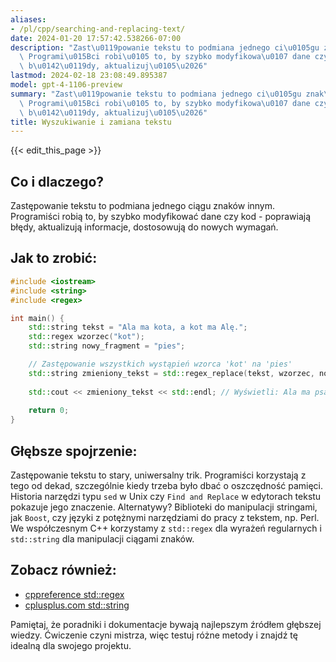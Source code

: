 ```yaml
---
aliases:
- /pl/cpp/searching-and-replacing-text/
date: 2024-01-20 17:57:42.538266-07:00
description: "Zast\u0119powanie tekstu to podmiana jednego ci\u0105gu znak\xF3w innym.\
  \ Programi\u015Bci robi\u0105 to, by szybko modyfikowa\u0107 dane czy kod - poprawiaj\u0105\
  \ b\u0142\u0119dy, aktualizuj\u0105\u2026"
lastmod: 2024-02-18 23:08:49.895387
model: gpt-4-1106-preview
summary: "Zast\u0119powanie tekstu to podmiana jednego ci\u0105gu znak\xF3w innym.\
  \ Programi\u015Bci robi\u0105 to, by szybko modyfikowa\u0107 dane czy kod - poprawiaj\u0105\
  \ b\u0142\u0119dy, aktualizuj\u0105\u2026"
title: Wyszukiwanie i zamiana tekstu
---
```


{{< edit_this_page >}}

## Co i dlaczego?
Zastępowanie tekstu to podmiana jednego ciągu znaków innym. Programiści robią to, by szybko modyfikować dane czy kod - poprawiają błędy, aktualizują informacje, dostosowują do nowych wymagań.

## Jak to zrobić:
```C++
#include <iostream>
#include <string>
#include <regex>

int main() {
    std::string tekst = "Ala ma kota, a kot ma Alę.";
    std::regex wzorzec("kot");
    std::string nowy_fragment = "pies";

    // Zastępowanie wszystkich wystąpień wzorca 'kot' na 'pies'
    std::string zmieniony_tekst = std::regex_replace(tekst, wzorzec, nowy_fragment);
    
    std::cout << zmieniony_tekst << std::endl; // Wyświetli: Ala ma psa, a pies ma Alę.
    
    return 0;
}
```

## Głębsze spojrzenie:
Zastępowanie tekstu to stary, uniwersalny trik. Programiści korzystają z tego od dekad, szczególnie kiedy trzeba było dbać o oszczędność pamięci. Historia narzędzi typu `sed` w Unix czy `Find and Replace` w edytorach tekstu pokazuje jego znaczenie. Alternatywy? Biblioteki do manipulacji stringami, jak `Boost`, czy języki z potężnymi narzędziami do pracy z tekstem, np. Perl. We współczesnym C++ korzystamy z `std::regex` dla wyrażeń regularnych i `std::string` dla manipulacji ciągami znaków.

## Zobacz również:
- [cppreference std::regex](https://en.cppreference.com/w/cpp/regex)
- [cplusplus.com std::string](http://www.cplusplus.com/reference/string/string/)

Pamiętaj, że poradniki i dokumentacje bywają najlepszym źródłem głębszej wiedzy. Ćwiczenie czyni mistrza, więc testuj różne metody i znajdź tę idealną dla swojego projektu.
